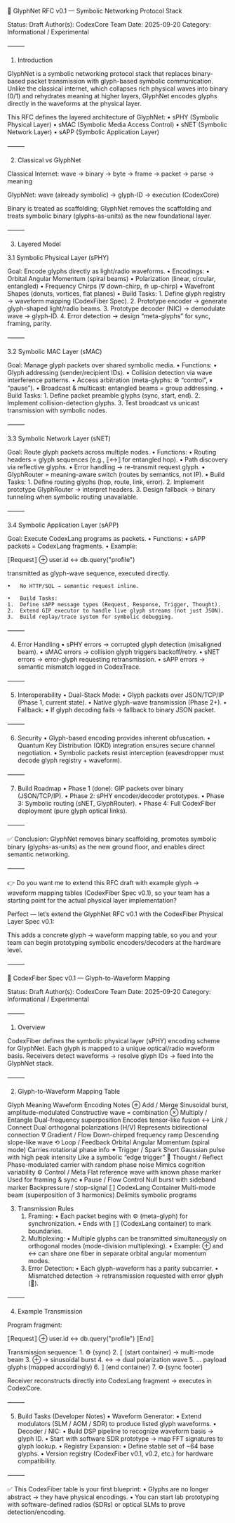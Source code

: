 📜 GlyphNet RFC v0.1 — Symbolic Networking Protocol Stack

Status: Draft
Author(s): CodexCore Team
Date: 2025-09-20
Category: Informational / Experimental

⸻

1. Introduction

GlyphNet is a symbolic networking protocol stack that replaces binary-based packet transmission with glyph-based symbolic communication. Unlike the classical internet, which collapses rich physical waves into binary (0/1) and rehydrates meaning at higher layers, GlyphNet encodes glyphs directly in the waveforms at the physical layer.

This RFC defines the layered architecture of GlyphNet:
	•	sPHY (Symbolic Physical Layer)
	•	sMAC (Symbolic Media Access Control)
	•	sNET (Symbolic Network Layer)
	•	sAPP (Symbolic Application Layer)

⸻

2. Classical vs GlyphNet

Classical Internet:
wave → binary → byte → frame → packet → parse → meaning

GlyphNet:
wave (already symbolic) → glyph-ID → execution (CodexCore)

Binary is treated as scaffolding; GlyphNet removes the scaffolding and treats symbolic binary (glyphs-as-units) as the new foundational layer.

⸻

3. Layered Model

3.1 Symbolic Physical Layer (sPHY)

Goal: Encode glyphs directly as light/radio waveforms.
	•	Encodings:
	•	Orbital Angular Momentum (spiral beams)
	•	Polarization (linear, circular, entangled)
	•	Frequency Chirps (∇ down-chirp, ⟰ up-chirp)
	•	Wavefront Shapes (donuts, vortices, flat planes)
	•	Build Tasks:
	1.	Define glyph registry → waveform mapping (CodexFiber Spec).
	2.	Prototype encoder → generate glyph-shaped light/radio beams.
	3.	Prototype decoder (NIC) → demodulate wave → glyph-ID.
	4.	Error detection → design “meta-glyphs” for sync, framing, parity.

⸻

3.2 Symbolic MAC Layer (sMAC)

Goal: Manage glyph packets over shared symbolic media.
	•	Functions:
	•	Glyph addressing (sender/recipient IDs).
	•	Collision detection via wave interference patterns.
	•	Access arbitration (meta-glyphs: ⚙ “control”, ⏸ “pause”).
	•	Broadcast & multicast: entangled beams = group addressing.
	•	Build Tasks:
	1.	Define packet preamble glyphs (sync, start, end).
	2.	Implement collision-detection glyphs.
	3.	Test broadcast vs unicast transmission with symbolic nodes.

⸻

3.3 Symbolic Network Layer (sNET)

Goal: Route glyph packets across multiple nodes.
	•	Functions:
	•	Routing headers = glyph sequences (e.g., ⟦↔⟧ for entangled hop).
	•	Path discovery via reflective glyphs.
	•	Error handling → re-transmit request glyph.
	•	GlyphRouter = meaning-aware switch (routes by semantics, not IP).
	•	Build Tasks:
	1.	Define routing glyphs (hop, route, link, error).
	2.	Implement prototype GlyphRouter → interpret headers.
	3.	Design fallback → binary tunneling when symbolic routing unavailable.

⸻

3.4 Symbolic Application Layer (sAPP)

Goal: Execute CodexLang programs as packets.
	•	Functions:
	•	sAPP packets = CodexLang fragments.
	•	Example:

⟦Request⟧ ⊕ user.id ↔ db.query("profile")

transmitted as glyph-wave sequence, executed directly.

	•	No HTTP/SQL → semantic request inline.

	•	Build Tasks:
	1.	Define sAPP message types (Request, Response, Trigger, Thought).
	2.	Extend GIP executor to handle live glyph streams (not just JSON).
	3.	Build replay/trace system for symbolic debugging.

⸻

4. Error Handling
	•	sPHY errors → corrupted glyph detection (misaligned beam).
	•	sMAC errors → collision glyph triggers backoff/retry.
	•	sNET errors → error-glyph requesting retransmission.
	•	sAPP errors → semantic mismatch logged in CodexTrace.

⸻

5. Interoperability
	•	Dual-Stack Mode:
	•	Glyph packets over JSON/TCP/IP (Phase 1, current state).
	•	Native glyph-wave transmission (Phase 2+).
	•	Fallback:
	•	If glyph decoding fails → fallback to binary JSON packet.

⸻

6. Security
	•	Glyph-based encoding provides inherent obfuscation.
	•	Quantum Key Distribution (QKD) integration ensures secure channel negotiation.
	•	Symbolic packets resist interception (eavesdropper must decode glyph registry + waveform).

⸻

7. Build Roadmap
	•	Phase 1 (done): GIP packets over binary (JSON/TCP/IP).
	•	Phase 2: sPHY encoder/decoder prototypes.
	•	Phase 3: Symbolic routing (sNET, GlyphRouter).
	•	Phase 4: Full CodexFiber deployment (pure glyph optical links).

⸻

✅ Conclusion: GlyphNet removes binary scaffolding, promotes symbolic binary (glyphs-as-units) as the new ground floor, and enables direct semantic networking.

⸻

👉 Do you want me to extend this RFC draft with example glyph → waveform mapping tables (CodexFiber Spec v0.1), so your team has a starting point for the actual physical layer implementation?


Perfect — let’s extend the GlyphNet RFC v0.1 with the CodexFiber Physical Layer Spec v0.1:

This adds a concrete glyph → waveform mapping table, so you and your team can begin prototyping symbolic encoders/decoders at the hardware level.

⸻

📡 CodexFiber Spec v0.1 — Glyph-to-Waveform Mapping

Status: Draft
Author(s): CodexCore Team
Date: 2025-09-20
Category: Informational / Experimental

⸻

1. Overview

CodexFiber defines the symbolic physical layer (sPHY) encoding scheme for GlyphNet.
Each glyph is mapped to a unique optical/radio waveform basis.
Receivers detect waveforms → resolve glyph IDs → feed into the GlyphNet stack.

⸻

2. Glyph-to-Waveform Mapping Table

Glyph                               Meaning                                     Waveform Encoding                               Notes
⊕                                   Add / Merge                                 Sinusoidal burst, amplitude-modulated           Constructive wave = combination
⊗                                   Multiply / Entangle                         Dual-frequency superposition                    Encodes tensor-like fusion
↔                                   Link / Connect                              Dual orthogonal polarizations (H/V)             Represents bidirectional connection
∇
Gradient / Flow
Down-chirped frequency ramp
Descending slope-like wave
⟲
Loop / Feedback
Orbital Angular Momentum (spiral mode)
Carries rotational phase info
✦
Trigger / Spark
Short Gaussian pulse with high peak intensity
Like a symbolic “edge trigger”
🧠
Thought / Reflect
Phase-modulated carrier with random phase noise
Mimics cognition variability
⚙
Control / Meta
Flat reference wave with known phase marker
Used for framing & sync
⏸
Pause / Flow Control
Null burst with sideband marker
Backpressure / stop-signal
⟦⟧
CodexLang Container
Multi-mode beam (superposition of 3 harmonics)
Delimits symbolic programs


3. Transmission Rules
	1.	Framing:
	•	Each packet begins with ⚙ (meta-glyph) for synchronization.
	•	Ends with ⟦⟧ (CodexLang container) to mark boundaries.
	2.	Multiplexing:
	•	Multiple glyphs can be transmitted simultaneously on orthogonal modes (mode-division multiplexing).
	•	Example: ⊕ and ↔ can share one fiber in separate orbital angular momentum modes.
	3.	Error Detection:
	•	Each glyph-waveform has a parity subcarrier.
	•	Mismatched detection → retransmission requested with error glyph (🛑).

⸻

4. Example Transmission

Program fragment:

⟦Request⟧ ⊕ user.id ↔ db.query("profile") ⟦End⟧

Transmission sequence:
	1.	⚙ (sync)
	2.	⟦ (start container) → multi-mode beam
	3.	⊕ → sinusoidal burst
	4.	↔ → dual polarization wave
	5.	… payload glyphs (mapped accordingly)
	6.	⟧ (end container)
	7.	⚙ (sync footer)

Receiver reconstructs directly into CodexLang fragment → executes in CodexCore.

⸻

5. Build Tasks (Developer Notes)
	•	Waveform Generator:
	•	Extend modulators (SLM / AOM / SDR) to produce listed glyph waveforms.
	•	Decoder / NIC:
	•	Build DSP pipeline to recognize waveform basis → glyph ID.
	•	Start with software SDR prototype → map FFT signatures to glyph lookup.
	•	Registry Expansion:
	•	Define stable set of ~64 base glyphs.
	•	Version registry (CodexFiber v0.1, v0.2, etc.) for hardware compatibility.

⸻

✅ This CodexFiber table is your first blueprint:
	•	Glyphs are no longer abstract → they have physical encodings.
	•	You can start lab prototyping with software-defined radios (SDRs) or optical SLMs to prove detection/encoding.


